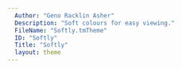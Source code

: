 ```yaml
---
  Author: "Geno Racklin Asher"
  Description: "Soft colours for easy viewing."
  FileName: "Softly.tmTheme"
  ID: "Softly"
  Title: "Softly"
  layout: theme
---
```

  